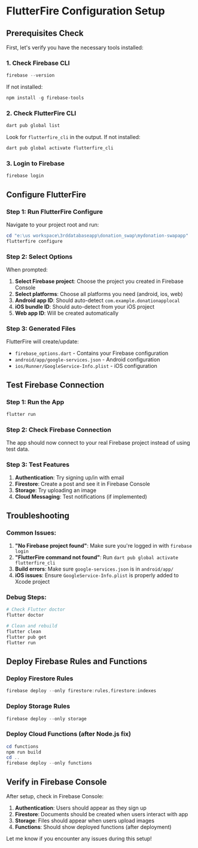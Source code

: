 # FlutterFire Configuration Setup

## Prerequisites Check

First, let's verify you have the necessary tools installed:

### 1. Check Firebase CLI
```powershell
firebase --version
```
If not installed:
```powershell
npm install -g firebase-tools
```

### 2. Check FlutterFire CLI
```powershell
dart pub global list
```
Look for `flutterfire_cli` in the output. If not installed:
```powershell
dart pub global activate flutterfire_cli
```

### 3. Login to Firebase
```powershell
firebase login
```

## Configure FlutterFire

### Step 1: Run FlutterFire Configure
Navigate to your project root and run:
```powershell
cd "e:\us workspace\3rddatabaseapp\donation_swap\mydonation-swapapp"
flutterfire configure
```

### Step 2: Select Options
When prompted:
1. **Select Firebase project**: Choose the project you created in Firebase Console
2. **Select platforms**: Choose all platforms you need (android, ios, web)
3. **Android app ID**: Should auto-detect `com.example.donationapplocal`
4. **iOS bundle ID**: Should auto-detect from your iOS project
5. **Web app ID**: Will be created automatically

### Step 3: Generated Files
FlutterFire will create/update:
- `firebase_options.dart` - Contains your Firebase configuration
- `android/app/google-services.json` - Android configuration
- `ios/Runner/GoogleService-Info.plist` - iOS configuration

## Test Firebase Connection

### Step 1: Run the App
```powershell
flutter run
```

### Step 2: Check Firebase Connection
The app should now connect to your real Firebase project instead of using test data.

### Step 3: Test Features
1. **Authentication**: Try signing up/in with email
2. **Firestore**: Create a post and see it in Firebase Console
3. **Storage**: Try uploading an image
4. **Cloud Messaging**: Test notifications (if implemented)

## Troubleshooting

### Common Issues:
1. **"No Firebase project found"**: Make sure you're logged in with `firebase login`
2. **"FlutterFire command not found"**: Run `dart pub global activate flutterfire_cli`
3. **Build errors**: Make sure `google-services.json` is in `android/app/`
4. **iOS issues**: Ensure `GoogleService-Info.plist` is properly added to Xcode project

### Debug Steps:
```powershell
# Check Flutter doctor
flutter doctor

# Clean and rebuild
flutter clean
flutter pub get
flutter run
```

## Deploy Firebase Rules and Functions

### Deploy Firestore Rules
```powershell
firebase deploy --only firestore:rules,firestore:indexes
```

### Deploy Storage Rules
```powershell
firebase deploy --only storage
```

### Deploy Cloud Functions (after Node.js fix)
```powershell
cd functions
npm run build
cd ..
firebase deploy --only functions
```

## Verify in Firebase Console

After setup, check in Firebase Console:
1. **Authentication**: Users should appear as they sign up
2. **Firestore**: Documents should be created when users interact with app
3. **Storage**: Files should appear when users upload images
4. **Functions**: Should show deployed functions (after deployment)

Let me know if you encounter any issues during this setup!